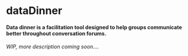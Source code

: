 # dataDinner

#### Data dinner is a facilitation tool designed to help groups communicate better throughout conversation forums.  

###### WIP, more description coming soon....
